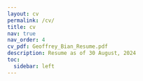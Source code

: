 ```yaml
---
layout: cv
permalink: /cv/
title: cv
nav: true
nav_order: 4
cv_pdf: Geoffrey_Bian_Resume.pdf
description: Resume as of 30 August, 2024
toc:
  sidebar: left
---
```

